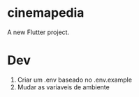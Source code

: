 # cinemapedia

A new Flutter project.

# Dev

1. Criar um .env baseado no .env.example
2. Mudar as variaveis de ambiente
